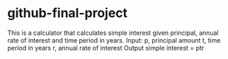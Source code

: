# github-final-project
This is a calculator that calculates simple interest given principal, annual rate of interest and time period in years. Input: p, principal amount t, time period in years r, annual rate of interest Output simple interest = ptr
